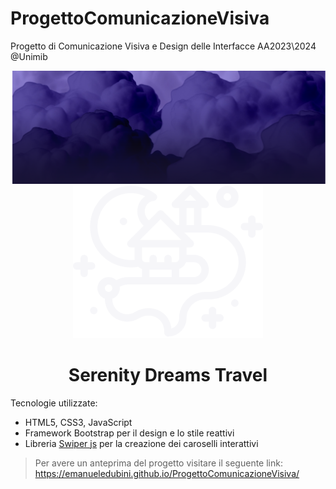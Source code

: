 # ProgettoComunicazioneVisiva
Progetto di Comunicazione Visiva e Design delle Interfacce AA2023\2024 @Unimib

<img src="img/Clouds_reduced.png" alt="Serenity Dreams Logo"/>
<div style="text-align: center;">
    <img src="https://github.com/EmanueleDubini/ProgettoComunicazioneVisiva/blob/main/img/svg/Logo.svg" alt="Serenity Dreams Logo"/>
    <h1>Serenity Dreams Travel</h1>
</div>


Tecnologie utilizzate:

- HTML5, CSS3, JavaScript
- Framework Bootstrap per il design e lo stile reattivi
- Libreria [Swiper js](https://swiperjs.com/) per la creazione dei caroselli interattivi


> Per avere un anteprima del progetto visitare il seguente link: https://emanueledubini.github.io/ProgettoComunicazioneVisiva/

